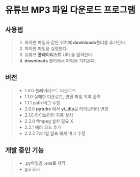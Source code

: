 # 유튜브 MP3 파일 다운로드 프로그램


## 사용법
> 1. 파이썬 파일과 같은 위치에 **downloads**폴더를 추가한다.
> 3. 파이썬 파일을 실행한다.
> 4. 유튜브 **플레이리스트** URL을 입력한다.
> 5. **downloads** 폴더에서 파일을 가져온다.



## 버전
> - 1.0.0 플레이리스트 다운로드
> - 1.1.0 실패한 다운로드, 변환 파일 목록 출력
> - 1.1.1 path 버그 수정
> - 2.0.0 **pytube** 에서 **yt_dlp**로 라이브러리 변경
> - 2.1.0 라이브러리 자동 설치
> - 2.2.0 ffmpeg 설치 필요 X
> - 2.2.1 에러 코드 추가
> - 2.2.2 7z파일 압축 해제 버그 수정



## 개발 중인 기능
> - .py파일을 .exe로 제작
> - gui 추가